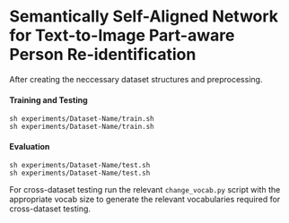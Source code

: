 # Semantically Self-Aligned Network for Text-to-Image Part-aware Person Re-identification

After creating the neccessary dataset structures and preprocessing. 

#### Training and Testing
~~~
sh experiments/Dataset-Name/train.sh 
sh experiments/Dataset-Name/train.sh 
~~~
#### Evaluation
~~~
sh experiments/Dataset-Name/test.sh 
sh experiments/Dataset-Name/test.sh 
~~~

For cross-dataset testing run the relevant `change_vocab.py` script with the appropriate vocab size to generate the relevant vocabularies required for cross-dataset testing.

